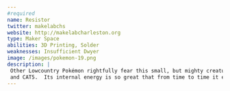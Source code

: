 ```yaml
---
#required
name: Resistor
twitter: makelabchs
website: http://makelabcharleston.org 
type: Maker Space
abilities: 3D Printing, Solder
weaknesses: Insufficient Dwyer
image: /images/pokemon-19.png
description: |
 Other Lowcountry Pokémon rightfully fear this small, but mighty creature made from corrugated silicon, Sweet&Low packets 
 and CAT5.  Its internal energy is so great that from time to time it ejects part of its own body to spawn new Pokemon.
---
```

